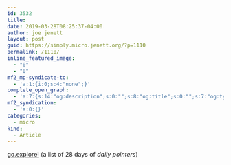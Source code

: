 ```yaml
---
id: 3532
title: 
date: 2019-03-28T08:25:37-04:00
author: joe jenett
layout: post
guid: https://simply.micro.jenett.org/?p=1110
permalink: /1110/
inline_featured_image:
  - "0"
  - "0"
mf2_mp-syndicate-to:
  - 'a:1:{i:0;s:4:"none";}'
complete_open_graph:
  - 'a:7:{s:14:"og:description";s:0:"";s:8:"og:title";s:0:"";s:7:"og:type";s:0:"";s:12:"twitter:card";s:7:"summary";s:15:"twitter:creator";s:0:"";s:19:"twitter:description";s:0:"";s:8:"og:image";s:0:"";}'
mf2_syndication:
  - 'a:0:{}'
categories:
  - micro
kind:
  - Article
---
```

[go.explore!](https://wiki.jenett.org/go.explore:03-28-19) (a list of 28 days of _daily pointers_)